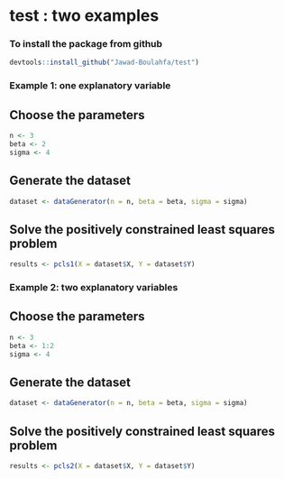 # test : two examples

### To install the package from github
```r
devtools::install_github("Jawad-Boulahfa/test")
```

### Example 1: one explanatory variable
## Choose the parameters
```r
n <- 3
beta <- 2
sigma <- 4
```

## Generate the dataset
```r
dataset <- dataGenerator(n = n, beta = beta, sigma = sigma)
```

## Solve the positively constrained least squares problem
```r
results <- pcls1(X = dataset$X, Y = dataset$Y)
```

### Example 2: two explanatory variables
## Choose the parameters
```r
n <- 3
beta <- 1:2
sigma <- 4
```

## Generate the dataset
```r
dataset <- dataGenerator(n = n, beta = beta, sigma = sigma)
```

## Solve the positively constrained least squares problem
```r
results <- pcls2(X = dataset$X, Y = dataset$Y)
```
